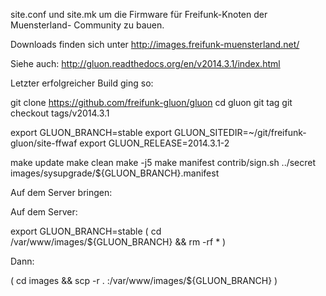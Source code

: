 
site.conf und site.mk um die Firmware für Freifunk-Knoten der Muensterland-
Community zu bauen.

Downloads finden sich unter http://images.freifunk-muensterland.net/

Siehe auch: http://gluon.readthedocs.org/en/v2014.3.1/index.html

Letzter erfolgreicher Build ging so:

git clone https://github.com/freifunk-gluon/gluon
cd gluon
git tag
git checkout tags/v2014.3.1


export GLUON_BRANCH=stable
export GLUON_SITEDIR=~/git/freifunk-gluon/site-ffwaf
export GLUON_RELEASE=2014.3.1-2

make update
make clean
make -j5
make manifest
contrib/sign.sh ../secret images/sysupgrade/${GLUON_BRANCH}.manifest

Auf dem Server bringen:

Auf dem Server:

export GLUON_BRANCH=stable
( cd /var/www/images/${GLUON_BRANCH} && rm -rf * )

Dann:

( cd images && scp -r . <server>:/var/www/images/${GLUON_BRANCH} )

